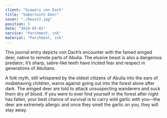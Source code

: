 ```yaml
---
client: "Gsawery von Dach"
title: "Sabertooth Deer"
cover: "./beast2.jpg"
position: 5
date: "2018-05-01"
service: "Parchment, ink"
material: "Parchment, ink"
---
```

This journal entry depicts von Dach’s encounter with the famed winged deer, native to remote parts of Abulia. The elusive beast is also a dangerous predator; it’s sharp, sabre-like teeth have incited fear and respect in generations of Abulians.

A folk myth, still whispered by the oldest citizens of Abulia into the ears of misbehaving children, warns against going out into the forest alone after dark. The winged deer are told to attack unsuspecting wanderers and suck them dry of blood. If you were to ever find yourself in the forest after night has fallen, your best chance of survival is to carry wild garlic with you—the deer are extremely allergic and once they smell the garlic on you, they will stay away.

